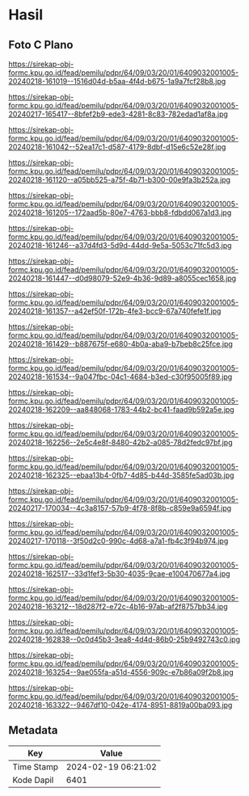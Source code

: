 # Hasil

## Foto C Plano

https://sirekap-obj-formc.kpu.go.id/fead/pemilu/pdpr/64/09/03/20/01/6409032001005-20240218-161019--1516d04d-b5aa-4f4d-b675-1a9a7fcf28b8.jpg

https://sirekap-obj-formc.kpu.go.id/fead/pemilu/pdpr/64/09/03/20/01/6409032001005-20240217-165417--8bfef2b9-ede3-4281-8c83-782edad1af8a.jpg

https://sirekap-obj-formc.kpu.go.id/fead/pemilu/pdpr/64/09/03/20/01/6409032001005-20240218-161042--52ea17c1-d587-4179-8dbf-d15e6c52e28f.jpg

https://sirekap-obj-formc.kpu.go.id/fead/pemilu/pdpr/64/09/03/20/01/6409032001005-20240218-161120--a05bb525-a75f-4b71-b300-00e9fa3b252a.jpg

https://sirekap-obj-formc.kpu.go.id/fead/pemilu/pdpr/64/09/03/20/01/6409032001005-20240218-161205--172aad5b-80e7-4763-bbb8-fdbdd067a1d3.jpg

https://sirekap-obj-formc.kpu.go.id/fead/pemilu/pdpr/64/09/03/20/01/6409032001005-20240218-161246--a37d4fd3-5d9d-44dd-9e5a-5053c71fc5d3.jpg

https://sirekap-obj-formc.kpu.go.id/fead/pemilu/pdpr/64/09/03/20/01/6409032001005-20240218-161447--d0d98079-52e9-4b36-9d89-a8055cec1658.jpg

https://sirekap-obj-formc.kpu.go.id/fead/pemilu/pdpr/64/09/03/20/01/6409032001005-20240218-161357--a42ef50f-172b-4fe3-bcc9-67a740fefe1f.jpg

https://sirekap-obj-formc.kpu.go.id/fead/pemilu/pdpr/64/09/03/20/01/6409032001005-20240218-161429--b887675f-e680-4b0a-aba9-b7beb8c25fce.jpg

https://sirekap-obj-formc.kpu.go.id/fead/pemilu/pdpr/64/09/03/20/01/6409032001005-20240218-161534--9a047fbc-04c1-4684-b3ed-c30f95005f89.jpg

https://sirekap-obj-formc.kpu.go.id/fead/pemilu/pdpr/64/09/03/20/01/6409032001005-20240218-162209--aa848068-1783-44b2-bc41-faad9b592a5e.jpg

https://sirekap-obj-formc.kpu.go.id/fead/pemilu/pdpr/64/09/03/20/01/6409032001005-20240218-162256--2e5c4e8f-8480-42b2-a085-78d2fedc97bf.jpg

https://sirekap-obj-formc.kpu.go.id/fead/pemilu/pdpr/64/09/03/20/01/6409032001005-20240218-162325--ebaa13b4-0fb7-4d85-b44d-3585fe5ad03b.jpg

https://sirekap-obj-formc.kpu.go.id/fead/pemilu/pdpr/64/09/03/20/01/6409032001005-20240217-170034--4c3a8157-57b9-4f78-8f8b-c859e9a6594f.jpg

https://sirekap-obj-formc.kpu.go.id/fead/pemilu/pdpr/64/09/03/20/01/6409032001005-20240217-170118--3f50d2c0-990c-4d68-a7a1-fb4c3f94b974.jpg

https://sirekap-obj-formc.kpu.go.id/fead/pemilu/pdpr/64/09/03/20/01/6409032001005-20240218-162517--33d1fef3-5b30-4035-9cae-e100470677a4.jpg

https://sirekap-obj-formc.kpu.go.id/fead/pemilu/pdpr/64/09/03/20/01/6409032001005-20240218-163212--18d287f2-e72c-4b16-97ab-af2f8757bb34.jpg

https://sirekap-obj-formc.kpu.go.id/fead/pemilu/pdpr/64/09/03/20/01/6409032001005-20240218-162838--0c0d45b3-3ea8-4d4d-86b0-25b9492743c0.jpg

https://sirekap-obj-formc.kpu.go.id/fead/pemilu/pdpr/64/09/03/20/01/6409032001005-20240218-163254--9ae055fa-a51d-4556-909c-e7b86a09f2b8.jpg

https://sirekap-obj-formc.kpu.go.id/fead/pemilu/pdpr/64/09/03/20/01/6409032001005-20240218-163322--9467df10-042e-4174-8951-8819a00ba093.jpg


## Metadata

| Key        | Value               |
| ---------- | ------------------- |
| Time Stamp | 2024-02-19 06:21:02 |
| Kode Dapil | 6401                |



